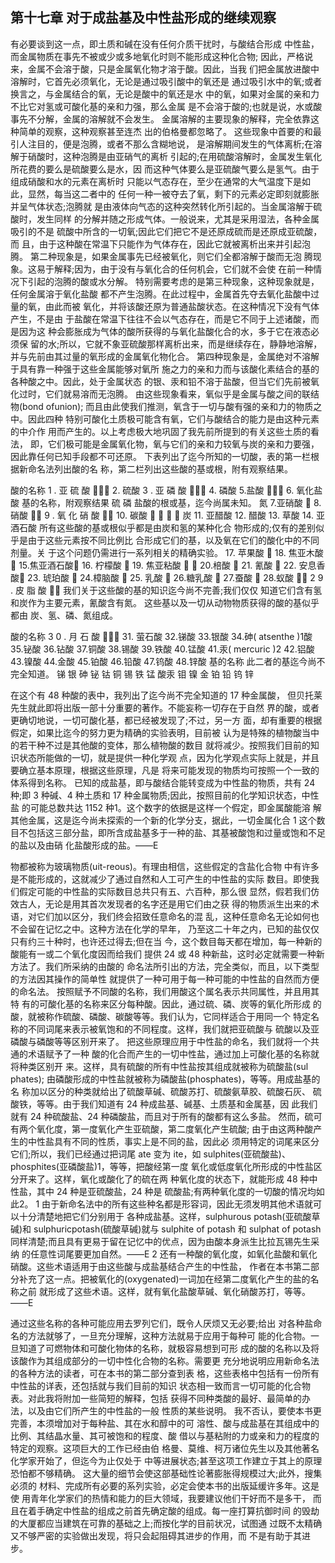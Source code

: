 ## 第十七章 对于成盐基及中性盐形成的继续观察

有必要谈到这一点，即土质和碱在没有任何介质干扰时，与酸结合形成 中性盐，而金属物质在事先不被或少或多地氧化时则不能形成这种化合物; 因此，严格说来，金属不会溶于酸，只是金属氧化物才溶于酸。因此，当我 们把金属放进酸中溶解时，它首先必须氧化，无论是通过吸引酸中的氧还是 通过吸引水中的氧;或者换言之，与金属结合的氧，无论是酸中的氧还是水 中的氧，如果对金属的亲和力不比它对氢或可酸化基的亲和力强，那么金属 是不会溶于酸的;也就是说，水或酸事先不分解，金属的溶解就不会发生。 金属溶解的主要现象的解释，完全依靠这种简单的观察，这种观察甚至连杰 出的伯格曼都忽略了。
这些现象中首要的和最引人注目的，便是泡腾，或者不那么含糊地说， 是溶解期间发生的气体离析;在溶解于硝酸时，这种泡腾是由亚硝气的离析 引起的;在用硫酸溶解时，金属发生氧化所花费的要么是硫酸要么是水，因 而这种气体要么是亚硫酸气要么是氢气。由于组成硝酸和水的元素在离析时 只能以气态存在，至少在通常的大气温度下是如此，显然，每当这二者中的 任何一种一被夺去了氧，剩下的元素必定即刻就膨胀并呈气体状态;泡腾就 是由液体向气态的这种突然转化所引起的。当金属溶解于硫酸时，发生同样 的分解并随之形成气体。一般说来，尤其是采用湿法，各种金属吸引的不是 硫酸中所含的一切氧;因此它们把它不是还原成硫而是还原成亚硫酸，而 且，由于这种酸在常温下只能作为气体存在，因此它就被离析出来并引起泡 腾。
  第二种现象是，如果金属事先已经被氧化，则它们全都溶解于酸而无泡
腾现象。这易于解释;因为，由于没有与氧化合的任何机会，它们就不会使
在前一种情况下引起的泡腾的酸或水分解。
特别需要考虑的是第三种现象，这种现象就是，任何金属溶于氧化盐酸 都不产生泡腾。在此过程中，金属首先夺去氧化盐酸中过量的氧，由此而被 氧化，并将该酸还原为普通盐酸状态。在这种情况下没有气体产生，不是由 于盐酸在常温下往往不会以气态存在，而是它不同于上述诸酸，而是因为这 种会膨胀成为气体的酸所获得的与氧化盐酸化合的水，多于它在液态必须保 留的水;所以，它就不象亚硫酸那样离析出来，而是继续存在，静静地溶解， 并与先前由其过量的氧形成的金属氧化物化合。
第四种现象是，金属绝对不溶解于具有靠一种强于这些金属能够对氧所 施之力的亲和力而与该酸化素结合的基的各种酸之中。因此，处于金属状态 的银、汞和铅不溶于盐酸，但当它们先前被氧化过时，它们就易溶而无泡腾。
由这些现象看来，氧似乎是金属与酸之间的联结物(bond ofunion);
而且由此使我们推测，氧含于一切与酸有强的亲和力的物质之中。因此四种 特别可酸化土质极可能含有氧，它们与酸结合的能力是由这种元素的中介作 用而产生的。以上考虑极大地巩固了我先前所提到的有关这些土质的看法， 即，它们极可能是金属氧化物，氧与它们的亲和力较氧与炭的亲和力要强， 因此靠任何已知手段都不可还原。
下表列出了迄今所知的一切酸，表的第一栏根据新命名法列出酸的名 称，第二栏列出这些酸的基或根，附有观察结果。

酸的名称 1 . 亚 硫 酸 
2. 硫酸
3 . 亚 磷 酸 
4. 磷酸
5.盐酸 
6. 氧化盐酸
基的名称，附观察结果 硫
磷 盐酸的根或基，迄今尚属未知。 氮
7.亚硝酸 
8.硝酸 
9 . 氧 化 硝 酸  10. 碳酸
 
 
炭
11. 亚醋酸
12. 醋酸
13. 草酸
14. 亚酒石酸
所有这些酸的基或根似乎都是由炭和氢的某种化合 物形成的;仅有的差别似乎是由于这些元素按不同比例比 合形成它们的基，以及氧在它们的酸化中的不同剂量。关 于这个问题仍需进行一系列相关的精确实验。
17. 苹果酸 
18. 焦亚木酸 
15.焦亚酒石酸
16. 柠檬酸 
19. 焦亚粘酸 
 20.棓酸 
21. 氰酸

22. 安息香酸
23. 琥珀酸 
24.樟脑酸 
25. 乳酸 
26.糖乳酸 
27.蚕酸  28.蚁酸  2 9 . 皮 脂 酸 
我们关于这些酸的基的知识迄今尚不完善;我们仅仅 知道它们含有氢和炭作为主要元素，氰酸含有氮。
这些基以及一切从动物物质获得的酸的基似乎都由 炭、氢、磷、氮组成。

酸的名称 3 0 . 月 石 酸 
31. 萤石酸
32.锑酸
33.银酸
34.砷( atsenthe )1酸 35.铋酸
36.钻酸
37.铜酸
38.锡酸
39.铁酸
40.锰酸
41.汞( mercuric )2 42.铝酸
43.镍酸
44.金酸
45.铂酸
46.铅酸
47.钨酸
48.锌酸
基的名称 此二者的基迄今尚不完全知道。
锑
银
砷
铋
钴
铜
锡
铁
锰
酸汞
钼
镍
金
铂
铅
钨
锌

在这个有 48 种酸的表中，我列出了迄今尚不完全知道的 17 种金属酸， 但贝托莱先生就此即将出版一部十分重要的著作。不能妄称一切存在于自然 界的酸，或者更确切地说，一切可酸化基，都已经被发现了;不过，另一方 面，却有重要的根据假定，如果比迄今的努力更为精确的实验表明，目前被 认为是特殊的植物酸当中的若干种不过是其他酸的变体，那么植物酸的数目 就将减少。按照我们目前的知识状态所能做的一切，就是提供一种化学观 点，因为化学观点实际上就是，并且要确立基本原理，根据这些原理，凡是 将来可能发现的物质均可按照一个一致的体系得到名称。
已知的成盐基，即与酸结合能转变成为中性盐的物质，共有 24 种;即 3 种碱、4 种土质和 17 种金属物质;因此，按照目前的化学知识状态，中性盐 的可能总数共达 1152 种1。这个数字的依据是这样一个假定，即金属酸能溶 解其他金属，这是迄今尚未探索的一个新的化学分支，据此，一切金属化合
1 这个数目不包括这三部分盐，即所含成盐基多于一种的盐、其基被酸饱和过量或饱和不足的盐以及由硝 化盐酸形成的盐。——E
 
物都被称为玻璃物质(uit-reous)。有理由相信，这些假定的含盐化合物 中有许多是不能形成的，这就减少了通过自然和人工可产生的中性盐的实际 数目。即使我们假定可能的中性盐的实际数目总共只有五、六百种，那么很 显然，假若我们仿效古人，无论是用其首次发现者的名字还是用它们由之获 得的物质派生出来的术语，对它们加以区分，我们终会招致任意命名的混 乱，这种任意命名无论如何也不会留在记忆之中。这种方法在化学的早年， 乃至这二十年之内，已知的盐仅仅只有约三十种时，也许还过得去;但在当 今，这个数目每天都在增加，每一种新的酸能有一或二个氧化度因而给我们 提供 24 或 48 种新盐，这时必定就需要一种新方法了。我们所采纳的由酸的 命名法所引出的方法，完全类似，而且，以下类型的方法因其操作的简单性 就提供了一种可用于每一种可能的中性盐的自然而方便的命名法。
按照赋予不同酸的名称，我们用酸这个属名表示共同属性，并且用其特 有的可酸化基的名称来区分每种酸。因此，通过硫、磷、炭等的氧化所形成 的酸，就被称作硫酸、磷酸、碳酸等等。我们认为，它同样适合于用同一个 特定名称的不同词尾来表示被氧饱和的不同程度。这样，我们就把亚硫酸与 硫酸以及亚磷酸与磷酸等等区别开来了。
把这些原理应用于中性盐的命名，我们就将一个共通的术语赋予了一种 酸的化合而产生的一切中性盐，通过加上可酸化基的名称就将种类区别开 来。这样，具有硫酸的所有中性盐按其组成就被称为硫酸盐(sul phates); 由磷酸形成的中性盐就被称为磷酸盐(phosphates)，等等。用成盐基的名 称加以区分的种类就给出了硫酸草碱、硫酸苏打、硫酸氨草胶、硫酸石灰、 硫酸铁，等等。由于我们知道有 24 种成盐基、碱基、土质基和金属基，因 此我们就有 24 种硫酸盐、24 种磷酸盐，而且对于所有的酸都有这么多盐。 然而，硫可有两个氧化度，第一度氧化产生亚硫酸，第二度氧化产生硫酸; 由于由这两种酸产生的中性盐具有不同的性质，事实上是不同的盐，因此必 须用特定的词尾来区分它们;所以，我们已经通过把词尾 ate 变为 ite，如 sulphites(亚硫酸盐)、phosphites(亚磷酸盐)1，等等，把酸经第一度 氧化或低度氧化所形成的中性盐区分开来了。这样，氧化或酸化了的硫在两 种氧化度的状态下，就能形成 48 种中性盐，其中 24 种是亚硫酸盐，24 种是 硫酸盐;有两种氧化度的一切酸的情况均如此2。
1 由于新命名法中的所有这些种名都是形容词，因此无须发明其他术语就可以十分清楚地把它们分别用于 各种成盐基。这样，sulphurous potash(亚硫酸草碱)和 sulphuricpotash(硫酸草碱)就与 sulphite of potash 和 sulphat of potash 同样清楚;而且具有更易于留在记忆中的优点，因为由酸本身派生比拉瓦锡先生采纳 的任意性词尾要更加自然。——E
2 还有一种酸的氧化度，如氧化盐酸和氧化硝酸。这些术语适用于由这些酸与成盐基结合产生的中性盐， 作者在本书第二部分补充了这一点。把被氧化的(oxygenated)一词加在经第二度氧化产生的盐的名称之前 就形成了这些术语。这样，就有氧化盐酸草碱、氧化硝酸苏打，等等。——E
 
通过这些名称的各种可能应用去罗列它们，既令人厌烦又无必要;给出 对各种盐命名的方法就够了，一旦充分理解，这种方法就易于应用于每种可 能的化合物。一旦知道了可燃物体和可酸化物体的名称，就极容易想到可形 成的酸的名称以及将该酸作为其组成部分的一切中性化合物的名称。需要更 充分地说明应用新命名法的各种方法的读者，可在本书的第二部分查到表 格，这些表格中包括有一份所有中性盐的详表，还包括就与我们目前的知识 状态相一致而言一切可能的化合物表。对此我将附加一些简短的解释，包括 获得不同种类酸的最好、最简单的办法，以及由它们所产生的中性盐的一般 性质的某些说明。
我不否认，要使本书更完善，本须增加对于每种盐、其在水和醇中的可 溶性、酸与成盐基在其组成中的比例、其结晶水量、其可被饱和的程度、酸 借以与基粘附的力或亲和力的程度的特定的观察。这项巨大的工作已经由伯 格曼、莫维、柯万诸位先生以及其他著名化学家开始了，但迄今为止仅处于 中等进展状态;甚至这项工作建立于其上的原理恐怕都不够精确。
这大量的细节会使这部基础性论著膨胀得规模过大;此外，搜集必须的 材料、完成所有必要的系列实验，必定会使本书的出版延缓许多年。这是使 用青年化学家们的热情和能力的巨大领域，我要建议他们干好而不是多干， 而且在着手确定中性盐的组成之前首先确定酸的组成。每一座打算抗御时间 的毁劫的大厦都应当建筑在可靠的基础之上;而按化学的目前状况，试图通 过既不太精确又不够严密的实验做出发现，将只会起阻碍其进步的作用，而 不是有助于其进步。
